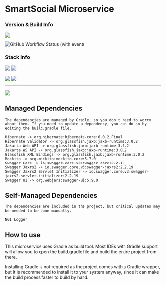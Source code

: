 
# SmartSocial Microservice

### Version & Build Info

![](https://img.shields.io/badge/Current%20Version-2.0-green?style=for-the-badge&logo=git)

![GitHub Workflow Status (with event)](https://img.shields.io/github/actions/workflow/status/dubskysteam/FFXIV-RaidCompletion/.github%2Fworkflows%2Frust.yml?style=for-the-badge)

### Stack Info

![](https://img.shields.io/badge/Java%20SDK-17-orange?style=for-the-badge&logo=jdk)
![](https://img.shields.io/badge/Jakarta%20EE-9.1.0-green?style=for-the-badge&logo=Jakarta)

![](https://img.shields.io/badge/Gradle-8.4-blue?style=for-the-badge&logo=gradle)
![](https://img.shields.io/badge/PostgreSQL-15.4-blue?style=for-the-badge&logo=postgresql)


___
[![](https://img.shields.io/badge/Download-Latest-blue?style=for-the-badge&logo=)](https://github.com/DubskySteam/AQP/releases)

## Managed Dependencies

```The dependencies are managed by Gradle, so you don't need to worry about them. If you need to update a dependency, you can do so by editing the build.gradle file. ```

    Hibernate -> org.hibernate:hibernate-core:6.0.2.Final
    Hibernate Validator -> org.glassfish.jaxb:jaxb-runtime:3.0.2
    Jakarta Web API -> org.glassfish.jaxb:jaxb-runtime:3.0.2
    Jakarta WS API -> org.glassfish.jaxb:jaxb-runtime:3.0.2
    Glassfish XML Bindings -> org.glassfish.jaxb:jaxb-runtime:3.0.2
    Mockito -> org.mockito:mockito-core:5.7.0
    Swagger Core -> io.swagger.core.v3:swagger-core:2.2.19
    Swagger Jaxrs2 -> io.swagger.core.v3:swagger-jaxrs2:2.2.19
    Swagger Jaxrs2 Servlet Initializer -> io.swagger.core.v3:swagger-jaxrs2-servlet-initializer:2.2.19
    Swagger UI -> org.webjars:swagger-ui:5.9.0

## Self-Managed Dependencies

````The dependencies are included in the project, but critical updates may be needed to be done manually. ````

    NGI Logger 

## How to use

This microservice uses Gradle as build tool. Most IDEs with Gradle support will allow you to open the build.gradle file and build the entire project from there.

Installing Gradle is not required as the project comes with a Gradle wrapper, but it is recommended to install it to your system anyway, since it can make the build process faster to build by hand.

